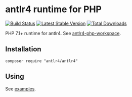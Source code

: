 # antlr4 runtime for PHP

[![Build Status](https://travis-ci.org/yar3333/antlr4.svg?branch=master)](https://travis-ci.org/yar3333/antlr4)
[![Latest Stable Version](https://poser.pugx.org/antlr4/antlr4/version)](https://packagist.org/packages/antlr4/antlr4)
[![Total Downloads](https://poser.pugx.org/antlr4/antlr4/downloads)](https://packagist.org/packages/antlr4/antlr4)

PHP 7.1+ runtime for antlr4. See [antlr4-php-workspace](https://github.com/yar3333/antlr4-php-workspace).

## Installation
```
composer require "antlr4/antlr4"
```

## Using

See [examples](https://github.com/yar3333/antlr4-php-workspace/tree/master/examples).
